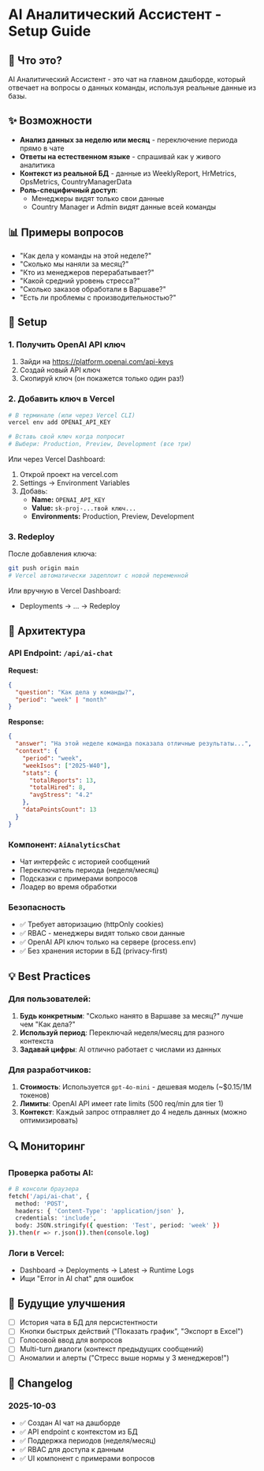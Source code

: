 # AI Аналитический Ассистент - Setup Guide

## 🤖 Что это?

AI Аналитический Ассистент - это чат на главном дашборде, который отвечает на вопросы о данных команды, используя реальные данные из базы.

## ✨ Возможности

- **Анализ данных за неделю или месяц** - переключение периода прямо в чате
- **Ответы на естественном языке** - спрашивай как у живого аналитика
- **Контекст из реальной БД** - данные из WeeklyReport, HrMetrics, OpsMetrics, CountryManagerData
- **Роль-специфичный доступ**:
  - Менеджеры видят только свои данные
  - Country Manager и Admin видят данные всей команды

## 📊 Примеры вопросов

- "Как дела у команды на этой неделе?"
- "Сколько мы наняли за месяц?"
- "Кто из менеджеров перерабатывает?"
- "Какой средний уровень стресса?"
- "Сколько заказов обработали в Варшаве?"
- "Есть ли проблемы с производительностью?"

## 🔧 Setup

### 1. Получить OpenAI API ключ

1. Зайди на https://platform.openai.com/api-keys
2. Создай новый API ключ
3. Скопируй ключ (он покажется только один раз!)

### 2. Добавить ключ в Vercel

```bash
# В терминале (или через Vercel CLI)
vercel env add OPENAI_API_KEY

# Вставь свой ключ когда попросит
# Выбери: Production, Preview, Development (все три)
```

Или через Vercel Dashboard:
1. Открой проект на vercel.com
2. Settings → Environment Variables
3. Добавь:
   - **Name:** `OPENAI_API_KEY`
   - **Value:** `sk-proj-...твой ключ...`
   - **Environments:** Production, Preview, Development

### 3. Redeploy

После добавления ключа:
```bash
git push origin main
# Vercel автоматически задеплоит с новой переменной
```

Или вручную в Vercel Dashboard:
- Deployments → ... → Redeploy

## 🎯 Архитектура

### API Endpoint: `/api/ai-chat`

**Request:**
```json
{
  "question": "Как дела у команды?",
  "period": "week" | "month"
}
```

**Response:**
```json
{
  "answer": "На этой неделе команда показала отличные результаты...",
  "context": {
    "period": "week",
    "weekIsos": ["2025-W40"],
    "stats": {
      "totalReports": 13,
      "totalHired": 8,
      "avgStress": "4.2"
    },
    "dataPointsCount": 13
  }
}
```

### Компонент: `AiAnalyticsChat`

- Чат интерфейс с историей сообщений
- Переключатель периода (неделя/месяц)
- Подсказки с примерами вопросов
- Лоадер во время обработки

### Безопасность

- ✅ Требует авторизацию (httpOnly cookies)
- ✅ RBAC - менеджеры видят только свои данные
- ✅ OpenAI API ключ только на сервере (process.env)
- ✅ Без хранения истории в БД (privacy-first)

## 💡 Best Practices

### Для пользователей:

1. **Будь конкретным**: "Сколько нанято в Варшаве за месяц?" лучше чем "Как дела?"
2. **Используй период**: Переключай неделя/месяц для разного контекста
3. **Задавай цифры**: AI отлично работает с числами из данных

### Для разработчиков:

1. **Стоимость**: Используется `gpt-4o-mini` - дешевая модель (~$0.15/1M токенов)
2. **Лимиты**: OpenAI API имеет rate limits (500 req/min для tier 1)
3. **Контекст**: Каждый запрос отправляет до 4 недель данных (можно оптимизировать)

## 🔍 Мониторинг

### Проверка работы AI:

```bash
# В консоли браузера
fetch('/api/ai-chat', {
  method: 'POST',
  headers: { 'Content-Type': 'application/json' },
  credentials: 'include',
  body: JSON.stringify({ question: 'Test', period: 'week' })
}).then(r => r.json()).then(console.log)
```

### Логи в Vercel:

- Dashboard → Deployments → Latest → Runtime Logs
- Ищи "Error in AI chat" для ошибок

## 🚀 Будущие улучшения

- [ ] История чата в БД для персистентности
- [ ] Кнопки быстрых действий ("Показать график", "Экспорт в Excel")
- [ ] Голосовой ввод для вопросов
- [ ] Multi-turn диалоги (контекст предыдущих сообщений)
- [ ] Аномалии и алерты ("Стресс выше нормы у 3 менеджеров!")

## 📝 Changelog

### 2025-10-03
- ✅ Создан AI чат на дашборде
- ✅ API endpoint с контекстом из БД
- ✅ Поддержка периодов (неделя/месяц)
- ✅ RBAC для доступа к данным
- ✅ UI компонент с примерами вопросов

